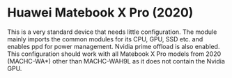 # Huawei Matebook X Pro (2020)

This is a very standard device that needs little configuration. The module mainly imports the common modules for its CPU, GPU, SSD etc. and enables ppd for power management. Nvidia prime offload is also enabled. This configuration should work with all Matebook X Pro models from 2020 (MACHC-WA*) other than MACHC-WAH9L as it does not contain the Nvidia GPU.
